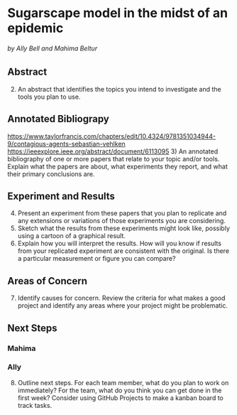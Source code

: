 # Sugarscape model in the midst of an epidemic
###### by Ally Bell and Mahima Beltur

## Abstract

2) An abstract that identifies the topics you intend to investigate and the tools you plan to use.
## Annotated Bibliograpy
https://www.taylorfrancis.com/chapters/edit/10.4324/9781351034944-9/contagious-agents-sebastian-vehlken
https://ieeexplore.ieee.org/abstract/document/6113095
3) An annotated bibliography of one or more papers that relate to your topic and/or tools.  Explain what the papers are about, what experiments they report, and what their primary conclusions are.
## Experiment and Results
4) Present an experiment from these papers that you plan to replicate and any extensions or variations of those experiments you are considering.
5) Sketch what the results from these experiments might look like, possibly using a cartoon of a graphical result.
6) Explain how you will interpret the results. How will you know if results from your replicated experiment are consistent with the original. Is there a particular measurement or figure you can compare?
## Areas of Concern
7) Identify causes for concern.  Review the criteria for what makes a good project and identify any areas where your project might be problematic.
## Next Steps
### Mahima
### Ally
8) Outline next steps.  For each team member, what do you plan to work on immediately?  For the team, what do you think you can get done in the first week?  Consider using GitHub Projects to make a kanban board to track tasks.




